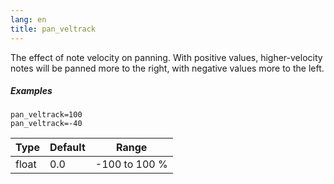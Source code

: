 ```yaml
---
lang: en
title: pan_veltrack
---
```

The effect of note velocity on panning. With positive values, higher-velocity
notes will be panned more to the right, with negative values more to the left.

##### Examples

```
pan_veltrack=100
pan_veltrack=-40
```

| Type  | Default | Range         |
| ---   | ---     | ---           |
| float | 0.0     | -100 to 100 % |
